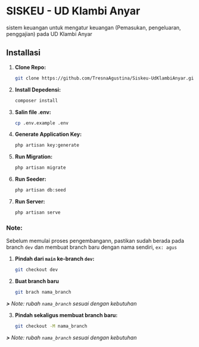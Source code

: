 # SISKEU - UD Klambi Anyar
sistem keuangan untuk mengatur keuangan (Pemasukan, pengeluaran, penggajian) pada UD Klambi Anyar

## Installasi
1. **Clone Repo:**
    ```bash
    git clone https://github.com/TresnaAgustina/Siskeu-UdKlambiAnyar.git

2. **Install Depedensi:**
   ```bash
   composer install

3. **Salin file .env:**
   ```bash
   cp .env.example .env

4. **Generate Application Key:**
   ```bash
   php artisan key:generate

5. **Run Migration:**
   ```bash
   php artisan migrate

6. **Run Seeder:**
   ```bash
   php artisan db:seed

7. **Run Server:**
   ```bash
   php artisan serve

### Note:
Sebelum memulai proses pengembangann, pastikan sudah berada pada branch `dev` dan membuat branch baru dengan nama sendiri, `ex: agus`
1. **Pindah dari `main` ke-branch `dev`:**
   ```bash
   git checkout dev

2. **Buat branch baru**
   ```bash
   git brach nama_branch
_**>** Note: rubah `nama_branch` sesuai dengan kebutuhan_

3. **Pindah sekaligus membuat branch baru:**
   ```bash
   git checkout -M nama_branch
_**>** Note: rubah `nama_branch` sesuai dengan kebutuhan_
